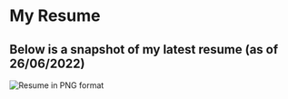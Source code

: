 # My Resume
## Below is a snapshot of my latest resume (as of 26/06/2022)

![Resume in PNG format](./Files/PNG/Resume-asOf24062022-Fixes.png)
